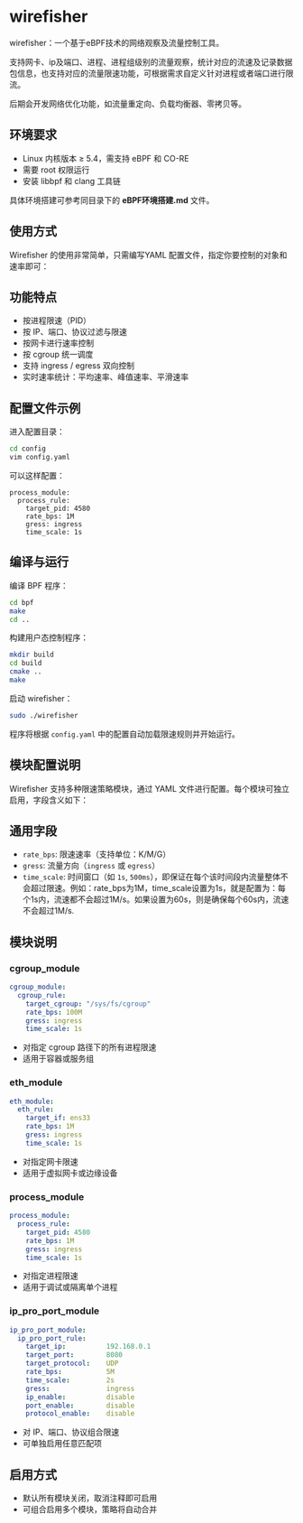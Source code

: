 # wirefisher
wirefisher：一个基于eBPF技术的网络观察及流量控制工具。

支持网卡、ip及端口、进程、进程组级别的流量观察，统计对应的流速及记录数据包信息，也支持对应的流量限速功能，可根据需求自定义针对进程或者端口进行限流。

后期会开发网络优化功能，如流量重定向、负载均衡器、零拷贝等。

## 环境要求

- Linux 内核版本 ≥ 5.4，需支持 eBPF 和 CO-RE
- 需要 root 权限运行
- 安装 libbpf 和 clang 工具链

具体环境搭建可参考同目录下的 **eBPF环境搭建.md** 文件。

## 使用方式

Wirefisher 的使用非常简单，只需编写YAML 配置文件，指定你要控制的对象和速率即可：

## 功能特点

- 按进程限速（PID）
- 按 IP、端口、协议过滤与限速
- 按网卡进行速率控制
- 按 cgroup 统一调度
- 支持 ingress / egress 双向控制
- 实时速率统计：平均速率、峰值速率、平滑速率

## 配置文件示例

进入配置目录：

```bash
cd config
vim config.yaml
```

可以这样配置：

```
process_module:
  process_rule:
    target_pid: 4580
    rate_bps: 1M
    gress: ingress
    time_scale: 1s
```



## 编译与运行

编译 BPF 程序：

```bash
cd bpf
make
cd ..
```

构建用户态控制程序：

```bash
mkdir build
cd build
cmake ..
make
```

启动 wirefisher：

```bash
sudo ./wirefisher
```

程序将根据 `config.yaml` 中的配置自动加载限速规则并开始运行。



## 模块配置说明

Wirefisher 支持多种限速策略模块，通过 YAML 文件进行配置。每个模块可独立启用，字段含义如下：

## 通用字段

- `rate_bps`: 限速速率（支持单位：K/M/G）
- `gress`: 流量方向（`ingress` 或 `egress`）
- `time_scale`: 时间窗口（如 `1s`, `500ms`），即保证在每个该时间段内流量整体不会超过限速。例如：rate_bps为1M，time_scale设置为1s，就是配置为：每个1s内，流速都不会超过1M/s。如果设置为60s，则是确保每个60s内，流速不会超过1M/s.

## 模块说明

### cgroup_module

```yaml
cgroup_module:
  cgroup_rule:
    target_cgroup: "/sys/fs/cgroup"
    rate_bps: 100M
    gress: ingress
    time_scale: 1s
```

- 对指定 cgroup 路径下的所有进程限速
- 适用于容器或服务组

### eth_module

```yaml
eth_module:
  eth_rule:
    target_if: ens33
    rate_bps: 1M
    gress: ingress
    time_scale: 1s
```

- 对指定网卡限速
- 适用于虚拟网卡或边缘设备

### process_module

```yaml
process_module:
  process_rule:
    target_pid: 4580
    rate_bps: 1M
    gress: ingress
    time_scale: 1s
```

- 对指定进程限速
- 适用于调试或隔离单个进程

### ip_pro_port_module

```yaml
ip_pro_port_module:
  ip_pro_port_rule:
    target_ip:          192.168.0.1
    target_port:        8080
    target_protocol:    UDP
    rate_bps:           5M
    time_scale:         2s
    gress:              ingress
    ip_enable:          disable
    port_enable:        disable
    protocol_enable:    disable
```

- 对 IP、端口、协议组合限速
- 可单独启用任意匹配项

## 启用方式

- 默认所有模块关闭，取消注释即可启用
- 可组合启用多个模块，策略将自动合并


